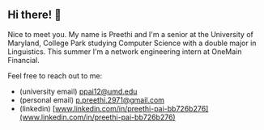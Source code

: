 ## Hi there! 🐢 

Nice to meet you. My name is Preethi and I'm a senior at the University of Maryland, College Park studying Computer Science with a double major in Linguistics. This summer I'm a network engineering intern at OneMain Financial.

Feel free to reach out to me:
- (university email) [ppai12@umd.edu](ppai12@umd.edu)
- (personal email) [p.preethi.2971@gmail.com](p.preethi.2971@gmail.com)
- (linkedin) [www.linkedin.com/in/preethi-pai-bb726b276](www.linkedin.com/in/preethi-pai-bb726b276)


<!--
**ppai2971/ppai2971** is a ✨ _special_ ✨ repository because its `README.md` (this file) appears on your GitHub profile.

Here are some ideas to get you started:

- 🔭 I’m currently working on ...
- 🌱 I’m currently learning ...
- 👯 I’m looking to collaborate on ...
- 🤔 I’m looking for help with ...
- 💬 Ask me about ...
- 📫 How to reach me: ...
- 😄 Pronouns: ...
- ⚡ Fun fact: ...
-->
